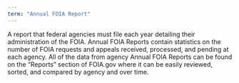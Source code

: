 ```yaml
---
term: "Annual FOIA Report"
---
```


A report that federal agencies must file each year detailing their administration of the FOIA.  Annual FOIA Reports contain statistics on the number of FOIA requests and appeals received, processed, and pending at each agency.  All of the data from agency Annual FOIA Reports can be found on the “Reports” section of FOIA.gov where it can be easily reviewed, sorted, and compared by agency and over time. 

